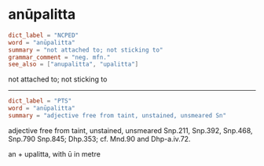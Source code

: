 # anūpalitta

``` toml
dict_label = "NCPED"
word = "anūpalitta"
summary = "not attached to; not sticking to"
grammar_comment = "neg. mfn."
see_also = ["anupalitta", "upalitta"]
```

not attached to; not sticking to

--------------------

``` toml
dict_label = "PTS"
word = "anūpalitta"
summary = "adjective free from taint, unstained, unsmeared Sn"
```

adjective free from taint, unstained, unsmeared Snp.211, Snp.392, Snp.468, Snp.790 Snp.845; Dhp.353; cf. Mnd.90 and Dhp\-a.iv.72.

an \+ upalitta, with ū in metre

